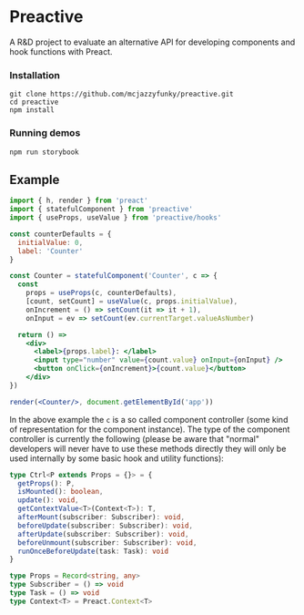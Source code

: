 # Preactive 

A R&D project to evaluate an alternative API for developing
components and hook functions with Preact.

### Installation

```
git clone https://github.com/mcjazzyfunky/preactive.git
cd preactive
npm install
```

### Running demos

```
npm run storybook
```

## Example

```jsx
import { h, render } from 'preact'
import { statefulComponent } from 'preactive'
import { useProps, useValue } from 'preactive/hooks'

const counterDefaults = {
  initialValue: 0,
  label: 'Counter'
}

const Counter = statefulComponent('Counter', c => {
  const
    props = useProps(c, counterDefaults),
    [count, setCount] = useValue(c, props.initialValue),
    onIncrement = () => setCount(it => it + 1),
    onInput = ev => setCount(ev.currentTarget.valueAsNumber)

  return () =>
    <div>
      <label>{props.label}: </label>
      <input type="number" value={count.value} onInput={onInput} />
      <button onClick={onIncrement}>{count.value}</button>
    </div>
})

render(<Counter/>, document.getElementById('app'))
```

In the above example the `c` is a so called component controller
(some kind of representation for the component instance).
The type of the component controller is currently the following
(please be aware that "normal" developers will never have to use these
methods directly they will only be used internally by some basic
hook and utility functions):

```typescript
type Ctrl<P extends Props = {}> = {
  getProps(): P,
  isMounted(): boolean,
  update(): void,
  getContextValue<T>(Context<T>): T,
  afterMount(subscriber: Subscriber): void,
  beforeUpdate(subscriber: Subscriber): void,
  afterUpdate(subscriber: Subscriber): void,
  beforeUnmount(subscriber: Subscriber): void,
  runOnceBeforeUpdate(task: Task): void
}

type Props = Record<string, any>
type Subscriber = () => void
type Task = () => void
type Context<T> = Preact.Context<T>
```
